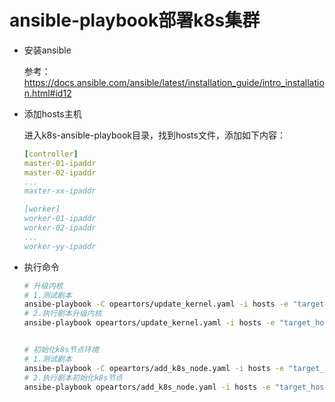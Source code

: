 # ansible-playbook部署k8s集群

* 安装ansible

    参考：https://docs.ansible.com/ansible/latest/installation_guide/intro_installation.html#id12

* 添加hosts主机

    进入k8s-ansible-playbook目录，找到hosts文件，添加如下内容：
    ```yaml
    [controller]
    master-01-ipaddr
    master-02-ipaddr
    ...
    master-xx-ipaddr

    [worker]
    worker-01-ipaddr
    worker-02-ipaddr
    ...
    worker-yy-ipaddr
    ```
* 执行命令
    ```bash
    # 升级内核
    # 1.测试剧本
    ansibe-playbook -C opeartors/update_kernel.yaml -i hosts -e "target_hosts='cotroller,worker'"
    # 2.执行剧本升级内核
    ansibe-playbook opeartors/update_kernel.yaml -i hosts -e "target_hosts='cotroller,worker'"
    
    
    # 初始化k8s节点环境
    # 1.测试剧本
    ansibe-playbook -C opeartors/add_k8s_node.yaml -i hosts -e "target_hosts='cotroller,worker'"
    # 2.执行剧本初始化k8s节点
    ansibe-playbook opeartors/add_k8s_node.yaml -i hosts -e "target_hosts='cotroller,worker'"
    ```